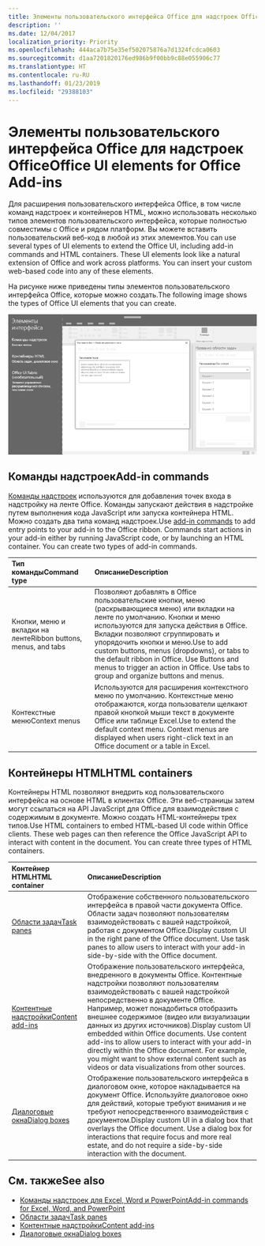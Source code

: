 ```yaml
---
title: Элементы пользовательского интерфейса Office для надстроек Office
description: ''
ms.date: 12/04/2017
localization_priority: Priority
ms.openlocfilehash: 444aca7b75e35ef502075876a7d1324fcdca0603
ms.sourcegitcommit: d1aa7201820176ed986b9f00bb9c88e055906c77
ms.translationtype: HT
ms.contentlocale: ru-RU
ms.lasthandoff: 01/23/2019
ms.locfileid: "29388103"
---
```

# <a name="office-ui-elements-for-office-add-ins"></a><span data-ttu-id="043e5-102">Элементы пользовательского интерфейса Office для надстроек Office</span><span class="sxs-lookup"><span data-stu-id="043e5-102">Office UI elements for Office Add-ins</span></span>

<span data-ttu-id="043e5-p101">Для расширения пользовательского интерфейса Office, в том числе команд надстроек и контейнеров HTML, можно использовать несколько типов элементов пользовательского интерфейса, которые полностью совместимы с Office и рядом платформ. Вы можете вставить пользовательский веб-код в любой из этих элементов.</span><span class="sxs-lookup"><span data-stu-id="043e5-p101">You can use several types of UI elements to extend the Office UI, including add-in commands and HTML containers. These UI elements look like a natural extension of Office and work across platforms. You can insert your custom web-based code into any of these elements.</span></span>

<span data-ttu-id="043e5-106">На рисунке ниже приведены типы элементов пользовательского интерфейса Office, которые можно создать.</span><span class="sxs-lookup"><span data-stu-id="043e5-106">The following image shows the types of Office UI elements that you can create.</span></span>

![Изображение с командами надстроек на ленте, областью задач и диалоговым окном в документе Office](../images/overview-with-app-interface-elements.png)

## <a name="add-in-commands"></a><span data-ttu-id="043e5-108">Команды надстроек</span><span class="sxs-lookup"><span data-stu-id="043e5-108">Add-in commands</span></span>

<span data-ttu-id="043e5-p102">[Команды надстроек](add-in-commands.md) используются для добавления точек входа в надстройку на ленте Office. Команды запускают действия в надстройке путем выполнения кода JavaScript или запуска контейнера HTML. Можно создать два типа команд надстроек.</span><span class="sxs-lookup"><span data-stu-id="043e5-p102">Use [add-in commands](add-in-commands.md) to add entry points to your add-in to the Office ribbon. Commands start actions in your add-in either by running JavaScript code, or by launching an HTML container. You can create two types of add-in commands.</span></span>

|<span data-ttu-id="043e5-112">**Тип команды**</span><span class="sxs-lookup"><span data-stu-id="043e5-112">**Command type**</span></span>|<span data-ttu-id="043e5-113">**Описание**</span><span class="sxs-lookup"><span data-stu-id="043e5-113">**Description**</span></span>|
|:---------------|:--------------|
|<span data-ttu-id="043e5-114">Кнопки, меню и вкладки на ленте</span><span class="sxs-lookup"><span data-stu-id="043e5-114">Ribbon buttons, menus, and tabs</span></span>|<span data-ttu-id="043e5-p103">Позволяют добавлять в Office пользовательские кнопки, меню (раскрывающиеся меню) или вкладки на ленте по умолчанию. Кнопки и меню используются для запуска действия в Office. Вкладки позволяют сгруппировать и упорядочить кнопки и меню.</span><span class="sxs-lookup"><span data-stu-id="043e5-p103">Use to add custom buttons, menus (dropdowns), or tabs to the default ribbon in Office. Use Buttons and menus to trigger an action in Office. Use tabs to group and organize buttons and menus.</span></span>|
|<span data-ttu-id="043e5-118">Контекстные меню</span><span class="sxs-lookup"><span data-stu-id="043e5-118">Context menus</span></span>| <span data-ttu-id="043e5-p104">Используются для расширения контекстного меню по умолчанию. Контекстные меню отображаются, когда пользователи щелкают правой кнопкой мыши текст в документе Office или таблице Excel.</span><span class="sxs-lookup"><span data-stu-id="043e5-p104">Use to extend the default context menu. Context menus are displayed when users right-click text in an Office document or a table in Excel.</span></span>| 

## <a name="html-containers"></a><span data-ttu-id="043e5-121">Контейнеры HTML</span><span class="sxs-lookup"><span data-stu-id="043e5-121">HTML containers</span></span>

<span data-ttu-id="043e5-p105">Контейнеры HTML позволяют внедрить код пользовательского интерфейса на основе HTML в клиентах Office. Эти веб-страницы затем могут ссылаться на API JavaScript для Office для взаимодействия с содержимым в документе. Можно создать HTML-контейнеры трех типов.</span><span class="sxs-lookup"><span data-stu-id="043e5-p105">Use HTML containers to embed HTML-based UI code within Office clients. These web pages can then reference the Office JavaScript API to interact with content in the document. You can create three types of HTML containers.</span></span>

|<span data-ttu-id="043e5-125">**Контейнер HTML**</span><span class="sxs-lookup"><span data-stu-id="043e5-125">**HTML container**</span></span>|<span data-ttu-id="043e5-126">**Описание**</span><span class="sxs-lookup"><span data-stu-id="043e5-126">**Description**</span></span>|
|:-----------------|:--------------|
|[<span data-ttu-id="043e5-127">Области задач</span><span class="sxs-lookup"><span data-stu-id="043e5-127">Task panes</span></span>](task-pane-add-ins.md)|<span data-ttu-id="043e5-p106">Отображение собственного пользовательского интерфейса в правой части документа Office. Области задач позволяют пользователям взаимодействовать с вашей надстройкой, работая с документом Office.</span><span class="sxs-lookup"><span data-stu-id="043e5-p106">Display custom UI in the right pane of the Office document. Use task panes to allow users to interact with your add-in side-by-side with the Office document.</span></span>|
|[<span data-ttu-id="043e5-130">Контентные надстройки</span><span class="sxs-lookup"><span data-stu-id="043e5-130">Content add-ins</span></span>](content-add-ins.md)|<span data-ttu-id="043e5-p107">Отображение пользовательского интерфейса, внедренного в документы Office. Контентные надстройки позволяют пользователям взаимодействовать с вашей надстройкой непосредственно в документе Office. Например, может понадобиться отобразить внешнее содержимое (видео или визуализации данных из других источников).</span><span class="sxs-lookup"><span data-stu-id="043e5-p107">Display custom UI embedded within Office documents. Use content add-ins to allow users to interact with your add-in directly within the Office document. For example, you might want to show external content such as videos or data visualizations from other sources.</span></span> |
|[<span data-ttu-id="043e5-134">Диалоговые окна</span><span class="sxs-lookup"><span data-stu-id="043e5-134">Dialog boxes</span></span>](dialog-boxes.md)|<span data-ttu-id="043e5-p108">Отображение пользовательского интерфейса в диалоговом окне, которое накладывается на документ Office. Используйте диалоговое окно для действий, которые требуют внимания и не требуют непосредственного взаимодействия с документом.</span><span class="sxs-lookup"><span data-stu-id="043e5-p108">Display custom UI in a dialog box that overlays the Office document. Use a dialog box for interactions that require focus and more real estate, and do not require a side-by-side interaction with the document.</span></span>|

## <a name="see-also"></a><span data-ttu-id="043e5-137">См. также</span><span class="sxs-lookup"><span data-stu-id="043e5-137">See also</span></span>

- [<span data-ttu-id="043e5-138">Команды надстроек для Excel, Word и PowerPoint</span><span class="sxs-lookup"><span data-stu-id="043e5-138">Add-in commands for Excel, Word, and PowerPoint</span></span>](add-in-commands.md)
- [<span data-ttu-id="043e5-139">Области задач</span><span class="sxs-lookup"><span data-stu-id="043e5-139">Task panes</span></span>](task-pane-add-ins.md)
- [<span data-ttu-id="043e5-140">Контентные надстройки</span><span class="sxs-lookup"><span data-stu-id="043e5-140">Content add-ins</span></span>](content-add-ins.md)
- [<span data-ttu-id="043e5-141">Диалоговые окна</span><span class="sxs-lookup"><span data-stu-id="043e5-141">Dialog boxes</span></span>](dialog-boxes.md)
